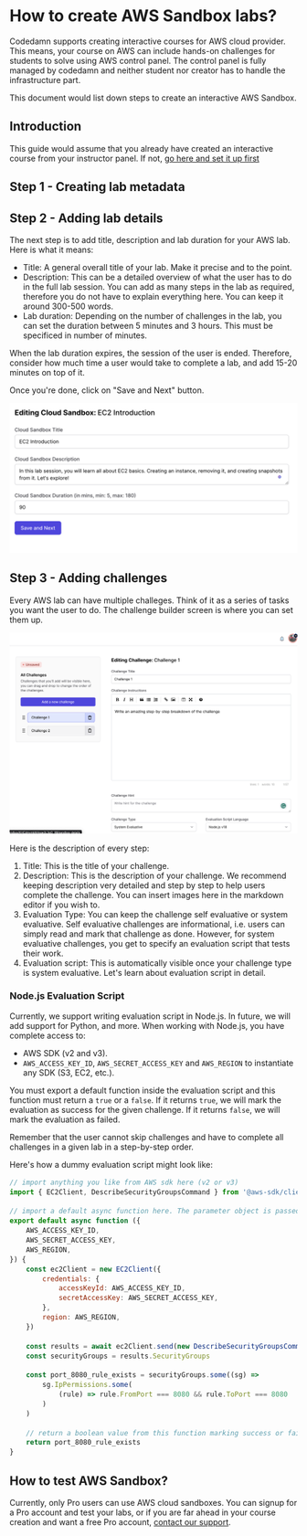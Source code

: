 # How to create AWS Sandbox labs?

Codedamn supports creating interactive courses for AWS cloud provider. This means, your course on AWS can include hands-on challenges for students to solve using AWS control panel. The control panel is fully managed by codedamn and neither student nor creator has to handle the infrastructure part.

This document would list down steps to create an interactive AWS Sandbox.

## Introduction

This guide would assume that you already have created an interactive course from your instructor panel. If not, [go here and set it up first](https://codedamn.com/instructor/interactive-courses)

## Step 1 - Creating lab metadata

<!--@include: ./../_components/CloudLabMetadata.md-->

## Step 2 - Adding lab details

The next step is to add title, description and lab duration for your AWS lab. Here is what it means:

-   Title: A general overall title of your lab. Make it precise and to the point.
-   Description: This can be a detailed overview of what the user has to do in the full lab session. You can add as many steps in the lab as required, therefore you do not have to explain everything here. You can keep it around 300-500 words.
-   Lab duration: Depending on the number of challenges in the lab, you can set the duration between 5 minutes and 3 hours. This must be specificed in number of minutes.

When the lab duration expires, the session of the user is ended. Therefore, consider how much time a user would take to complete a lab, and add 15-20 minutes on top of it.

Once you're done, click on "Save and Next" button.

![](/images/aws/intro-box.png)

## Step 3 - Adding challenges

Every AWS lab can have multiple challeges. Think of it as a series of tasks you want the user to do. The challenge builder screen is where you can set them up.

![](/images/aws/challenges-screen.png)

Here is the description of every step:

1. Title: This is the title of your challenge.
2. Description: This is the description of your challenge. We recommend keeping description very detailed and step by step to help users complete the challenge. You can insert images here in the markdown editor if you wish to.
3. Evaluation Type: You can keep the challenge self evaluative or system evaluative. Self evaluative challenges are informational, i.e. users can simply read and mark that challenge as done. However, for system evaluative challenges, you get to specify an evaluation script that tests their work.
4. Evaluation script: This is automatically visible once your challenge type is system evaluative. Let's learn about evaluation script in detail.

### Node.js Evaluation Script

Currently, we support writing evaluation script in Node.js. In future, we will add support for Python, and more. When working with Node.js, you have complete access to:

-   AWS SDK (v2 and v3).
-   `AWS_ACCESS_KEY_ID`, `AWS_SECRET_ACCESS_KEY` and `AWS_REGION` to instantiate any SDK (S3, EC2, etc.).

You must export a default function inside the evaluation script and this function must return a `true` or a `false`. If it returns `true`, we will mark the evaluation as success for the given challenge. If it returns `false`, we will mark the evaluation as failed.

Remember that the user cannot skip challenges and have to complete all challenges in a given lab in a step-by-step order.

Here's how a dummy evaluation script might look like:

```js
// import anything you like from AWS sdk here (v2 or v3)
import { EC2Client, DescribeSecurityGroupsCommand } from '@aws-sdk/client-ec2'

// import a default async function here. The parameter object is passed by codedamn when calling your function
export default async function ({
	AWS_ACCESS_KEY_ID,
	AWS_SECRET_ACCESS_KEY,
	AWS_REGION,
}) {
	const ec2Client = new EC2Client({
		credentials: {
			accessKeyId: AWS_ACCESS_KEY_ID,
			secretAccessKey: AWS_SECRET_ACCESS_KEY,
		},
		region: AWS_REGION,
	})

	const results = await ec2Client.send(new DescribeSecurityGroupsCommand({}))
	const securityGroups = results.SecurityGroups

	const port_8080_rule_exists = securityGroups.some((sg) =>
		sg.IpPermissions.some(
			(rule) => rule.FromPort === 8080 && rule.ToPort === 8080
		)
	)

	// return a boolean value from this function marking success or failure of the lab
	return port_8080_rule_exists
}
```

## How to test AWS Sandbox?

Currently, only Pro users can use AWS cloud sandboxes. You can signup for a Pro account and test your labs, or if you are far ahead in your course creation and want a free Pro account, <a href="https://codedamn.com/contact">contact our support</a>.
